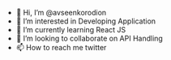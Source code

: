 - 👋 Hi, I’m @avseenkorodion
- 👀 I’m interested in Developing Application
- 🌱 I’m currently learning React JS
- 💞️ I’m looking to collaborate on API Handling
- 📫 How to reach me twitter

<!---
avseenkorodion/avseenkorodion is a ✨ special ✨ repository because its `README.md` (this file) appears on your GitHub profile.
You can click the Preview link to take a look at your changes.
--->
